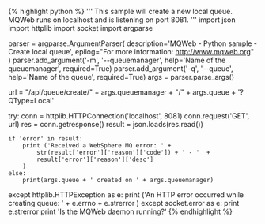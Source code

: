 {% highlight python %}
'''
 This sample will create a new local queue.
 MQWeb runs on localhost and is listening on port 8081.
'''
import json
import httplib
import socket
import argparse

parser = argparse.ArgumentParser(
	description='MQWeb - Python sample - Create local queue',
	epilog="For more information: http://www.mqweb.org"
)
parser.add_argument('-m', '--queuemanager', help='Name of the queuemanager', required=True)
parser.add_argument('-q', '--queue', help='Name of the queue', required=True)
args = parser.parse_args()

url = "/api/queue/create/" + args.queuemanager + "/" + args.queue + '?QType=Local'

try:
	conn = httplib.HTTPConnection('localhost', 8081)
	conn.request('GET', url)
	res = conn.getresponse()
	result = json.loads(res.read())

	if 'error' in result:
		print ('Received a WebSphere MQ error: ' +
			str(result['error']['reason']['code']) + ' - '  +
			result['error']['reason']['desc']
		)
	else:
		print(args.queue + ' created on ' + args.queuemanager)

except httplib.HTTPException as e:
	print ('An HTTP error occurred while creating queue: ' +
		e.errno + e.strerror
	)
except socket.error as e:
	print e.strerror
	print 'Is the MQWeb daemon running?'
{% endhighlight %}
